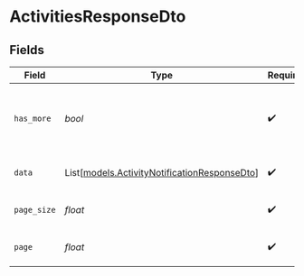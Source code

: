 # ActivitiesResponseDto


## Fields

| Field                                                                                        | Type                                                                                         | Required                                                                                     | Description                                                                                  |
| -------------------------------------------------------------------------------------------- | -------------------------------------------------------------------------------------------- | -------------------------------------------------------------------------------------------- | -------------------------------------------------------------------------------------------- |
| `has_more`                                                                                   | *bool*                                                                                       | :heavy_check_mark:                                                                           | Indicates if there are more activities in the result set                                     |
| `data`                                                                                       | List[[models.ActivityNotificationResponseDto](../models/activitynotificationresponsedto.md)] | :heavy_check_mark:                                                                           | Array of activity notifications                                                              |
| `page_size`                                                                                  | *float*                                                                                      | :heavy_check_mark:                                                                           | Page size of the activities                                                                  |
| `page`                                                                                       | *float*                                                                                      | :heavy_check_mark:                                                                           | Current page of the activities                                                               |